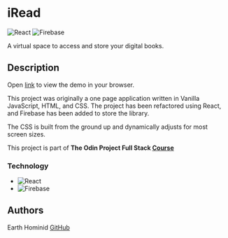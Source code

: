 # iRead

![React](https://img.shields.io/badge/react-%2320232a.svg?style=for-the-badge&logo=react&logoColor=%2361DAFB) ![Firebase](https://img.shields.io/badge/firebase-%23039BE5.svg?style=for-the-badge&logo=firebase)

A virtual space to access and store your digital books.

## Description

Open [link](https://earth-hominid.github.io/iread/) to view the demo in your browser.

This project was originally a one page application written in Vanilla JavaScript, HTML, and CSS. The project has been refactored using React, and Firebase has been added to store the library.

The CSS is built from the ground up and dynamically adjusts for most screen sizes.

This project is part of **The Odin Project Full Stack [Course](https://www.theodinproject.com/paths/full-stack-javascript/courses/javascript/lessons/library)**

### Technology

- ![React](https://img.shields.io/badge/react-%2320232a.svg?style=for-the-badge&logo=react&logoColor=%2361DAFB)
- ![Firebase](https://img.shields.io/badge/firebase-%23039BE5.svg?style=for-the-badge&logo=firebase)

## Authors

Earth Hominid
[GitHub](https://github.com/Earth-Hominid)
